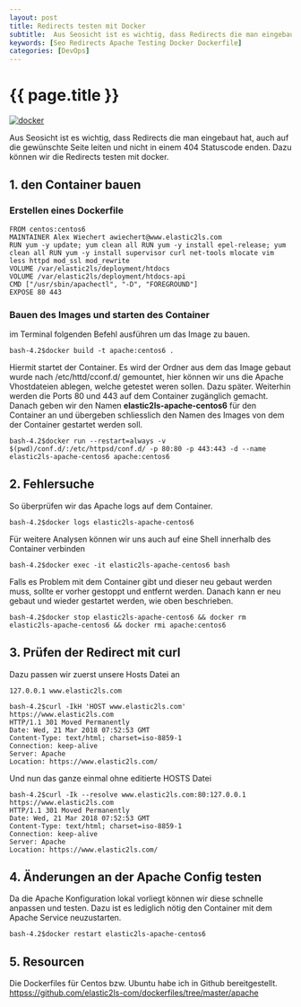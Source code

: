 ```yaml
---
layout: post
title: Redirects testen mit Docker
subtitle:  Aus Seosicht ist es wichtig, dass Redirects die man eingebaut hat, auch auf die gewünschte Seite leiten und nicht in einem 404 Statuscode enden. Dazu können wir die Redirects vorab testen mit docker.
keywords: [Seo Redirects Apache Testing Docker Dockerfile]
categories: [DevOps]
---
```

# {{ page.title }}

[![docker](https://s.elastic2ls.com/wp-content/uploads/2018/02/27203623/DockerLogo-300x150.png)](https://s.elastic2ls.com/wp-content/uploads/2018/02/27203623/DockerLogo.png)

Aus Seosicht ist es wichtig, dass Redirects die man eingebaut hat, auch auf die gewünschte Seite leiten und nicht in einem 404 Statuscode enden. Dazu können wir die Redirects testen mit docker.

## 1\. den Container bauen

### Erstellen eines Dockerfile

```
FROM centos:centos6
MAINTAINER Alex Wiechert awiechert@www.elastic2ls.com
RUN yum -y update; yum clean all RUN yum -y install epel-release; yum clean all RUN yum -y install supervisor curl net-tools mlocate vim less httpd mod_ssl mod_rewrite
VOLUME /var/elastic2ls/deployment/htdocs
VOLUME /var/elastic2ls/deployment/htdocs-api
CMD ["/usr/sbin/apachectl", "-D", "FOREGROUND"]
EXPOSE 80 443
```

### Bauen des Images und starten des Container

im Terminal folgenden Befehl ausführen um das Image zu bauen.

```
bash-4.2$docker build -t apache:centos6 .
```

Hiermit startet der Container. Es wird der Ordner aus dem das Image gebaut wurde nach /etc/httd/cconf.d/ gemountet, hier können wir uns die Apache Vhostdateien ablegen, welche getestet weren sollen. Dazu später. Weiterhin werden die Ports 80 und 443 auf dem Container zugänglich gemacht. Danach geben wir den Namen **elastic2ls-apache-centos6** für den Container an und übergeben schliesslich den Namen des Images von dem der Container gestartet werden soll.

```
bash-4.2$docker run --restart=always -v $(pwd)/conf.d/:/etc/httpsd/conf.d/ -p 80:80 -p 443:443 -d --name elastic2ls-apache-centos6 apache:centos6
```

## 2\. Fehlersuche

So überprüfen wir das Apache logs auf dem Container.

```
bash-4.2$docker logs elastic2ls-apache-centos6
```

Für weitere Analysen können wir uns auch auf eine Shell innerhalb des Container verbinden

```
bash-4.2$docker exec -it elastic2ls-apache-centos6 bash
```

Falls es Problem mit dem Container gibt und dieser neu gebaut werden muss, sollte er vorher gestoppt und entfernt werden. Danach kann er neu gebaut und wieder gestartet werden, wie oben beschrieben.

```
bash-4.2$docker stop elastic2ls-apache-centos6 && docker rm elastic2ls-apache-centos6 && docker rmi apache:centos6
```

## 3\. Prüfen der Redirect mit curl

Dazu passen wir zuerst unsere Hosts Datei an

```
127.0.0.1 www.elastic2ls.com
```

```
bash-4.2$curl -IkH 'HOST www.elastic2ls.com' https://www.elastic2ls.com
HTTP/1.1 301 Moved Permanently
Date: Wed, 21 Mar 2018 07:52:53 GMT
Content-Type: text/html; charset=iso-8859-1
Connection: keep-alive
Server: Apache
Location: https://www.elastic2ls.com/
```

Und nun das ganze einmal ohne editierte HOSTS Datei

```
bash-4.2$curl -Ik --resolve www.elastic2ls.com:80:127.0.0.1 https://www.elastic2ls.com
HTTP/1.1 301 Moved Permanently
Date: Wed, 21 Mar 2018 07:52:53 GMT
Content-Type: text/html; charset=iso-8859-1
Connection: keep-alive
Server: Apache
Location: https://www.elastic2ls.com/
```

## 4\. Änderungen an der Apache Config testen

Da die Apache Konfiguration lokal vorliegt können wir diese schnelle anpassen und testen. Dazu ist es lediglich nötig den Container mit dem Apache Service neuzustarten.

```
bash-4.2$docker restart elastic2ls-apache-centos6
```

## 5\. Resourcen

Die Dockerfiles für Centos bzw. Ubuntu habe ich in Github bereitgestellt. [httpss://github.com/elastic2ls-com/dockerfiles/tree/master/apache](httpss://github.com/elastic2ls-com/dockerfiles/tree/master/apache)
